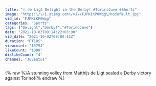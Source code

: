```yaml
---
title: "🔥 de Ligt Delight in the Derby! #TorinoJuve #Shorts"
image: "https:\/\/i.ytimg.com\/vi\/FJPKiKP0Wqg\/hqdefault.jpg"
vid_id: "FJPKiKP0Wqg"
categories: "Sports"
tags: ["Delight","Derby!","#TorinoJuve"]
date: "2021-10-03T00:14:22+03:00"
vid_date: "2021-10-02T09:00:11Z"
duration: "PT18S"
viewcount: "13794"
likeCount: "1098"
dislikeCount: "4"
channel: "Juventus"
---
```

{% raw %}A stunning volley from Matthijs de Ligt sealed a Derby victory against Torino!{% endraw %}
